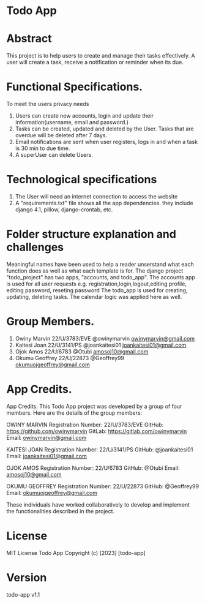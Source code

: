 # Todo App 

# Abstract
This project is to help users to create and manage their tasks effectively. A user will create a task, receive a notification or reminder when its due. 

# Functional Specifications. 
To meet the users privacy needs
1. Users can create new accounts, login and update their information(username, email and password.)  
2. Tasks can be created, updated and deleted by the User. Tasks that are overdue will be deleted after 7 days. 
3. Email notifications are sent when user registers, logs in and when a task is 30 min to due time. 
4. A superUser can delete Users. 

# Technological specifications
1. The User will need an internet connection to access the website
2. A "requirements.txt" file shows all the app dependencies. they include django 4.1, pillow, django-crontab, etc. 

# Folder structure explanation and challenges
Meaningful names have been used to help a reader unserstand what each function does as well as what each template is for.
The django project "todo_project" has two apps, "accounts, and todo_app". 
The accounts app is used for all user requests e.g. registration,login,logout,editing profile, editing password, reseting password
The todo_app is used for creating, updating, deleting tasks. The calendar logic was applied here as well.

# Group Members. 
1. Owiny Marvin      22/U/3783/EVE      @owinymarvin                   owinymarvin@gmail.com  
2. Kaitesi Joan      22/U/3141/PS       @joankaitesi01                 joankaitesi01@gmail.com
3. Ojok Amos         22/U/6783          @Otubi                         amosoj10@gmail.com
4. Okumu Geoffrey    22/U/22873         @Geoffrey99                    okumuojgeoffrey@gmail.com

# App Credits. 
App Credits:
This Todo App project was developed by a group of four members. Here are the details of the group members:

OWINY MARVIN
Registration Number: 22/U/3783/EVE
GitHub: https://github.com/owinymarvin
GitLab: https://gitlab.com/owinymarvin
Email: owinymarvin@gmail.com


KAITESI JOAN
Registration Number: 22/U/3141/PS
GitHub: @joankaitesi01
Email: joankaitesi01@gmail.com


OJOK AMOS
Registration Number: 22/U/6783
GitHub: @Otubi
Email: amosoj10@gmail.com


OKUMU GEOFFREY
Registration Number: 22/U/22873
GitHub: @Geoffrey99
Email: okumuojgeoffrey@gmail.com


These individuals have worked collaboratively to develop and implement the functionalities described in the project.

# License 
MIT License Todo App Copyright (c) [2023] [todo-app]

# Version
todo-app v1.1






